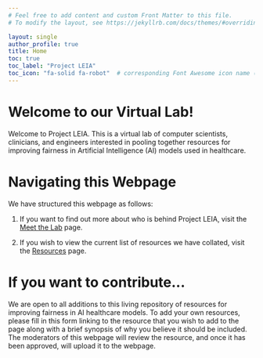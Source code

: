 ```yaml
---
# Feel free to add content and custom Front Matter to this file.
# To modify the layout, see https://jekyllrb.com/docs/themes/#overriding-theme-defaults

layout: single
author_profile: true
title: Home
toc: true
toc_label: "Project LEIA"
toc_icon: "fa-solid fa-robot"  # corresponding Font Awesome icon name (without fa prefix)
---
```

# Welcome to our Virtual Lab!
Welcome to Project LEIA. This is a virtual lab of computer scientists, clinicians, and engineers interested in pooling together resources for improving fairness in Artificial Intelligence (AI) models used in healthcare.
# Navigating this Webpage
We have structured this webpage as follows:

1) If you want to find out more about who is behind Project LEIA, visit the <a href="/about/" target="_blank">Meet the Lab</a> page.

2) If you wish to view the current list of resources we have collated, visit the <a href="/about/" target="_blank">Resources</a> page.

# If you want to contribute...
We are open to all additions to this living repository of resources for improving fairness in AI healthcare models. To add your own resources, please fill in this form linking to the resource that you wish to add to the page along with a brief synopsis of why you believe it should be included. The moderators of this webpage will review the resource, and once it has been approved, will upload it to the webpage.
